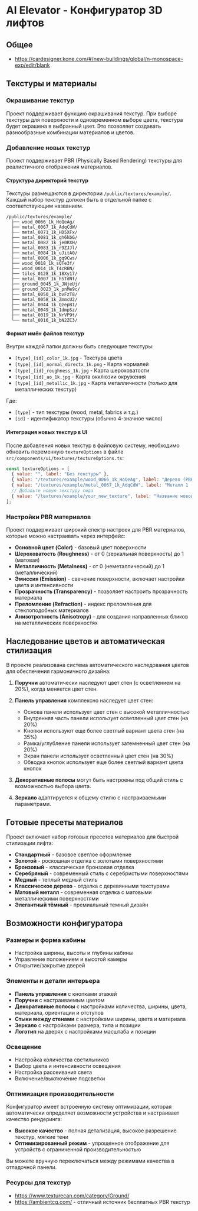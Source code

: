 # AI Elevator - Конфигуратор 3D лифтов
## Общее
- https://cardesigner.kone.com/#/new-buildings/global/n-monospace-exp/edit/blank

## Текстуры и материалы

### Окрашивание текстур

Проект поддерживает функцию окрашивания текстур. При выборе текстуры для поверхности и одновременном выборе цвета, текстура будет окрашена в выбранный цвет. Это позволяет создавать разнообразные комбинации материалов и цветов.

### Добавление новых текстур

Проект поддерживает PBR (Physically Based Rendering) текстуры для реалистичного отображения материалов.

#### Структура директорий текстур

Текстуры размещаются в директории `/public/textures/example/`. Каждый набор текстур должен быть в отдельной папке с соответствующим названием.

```
/public/textures/example/
  ├── wood_0066_1k_HoQeAg/
  ├── metal_0067_1k_AdqCdW/
  ├── metal_0071_1k_HD5XFx/
  ├── metal_0081_1k_qh6kbG/
  ├── metal_0082_1k_je0RXH/
  ├── metal_0083_1k_r9ZJJl/
  ├── metal_0084_1k_uJitA0/
  ├── metal_0006_1k_gq9Cws/
  ├── wood_0018_1k_sQTe3f/
  ├── wood_0014_1k_T4cRBN/
  ├── tiles_0128_1k_18Xy17/
  ├── metal_0007_1k_h5TdNf/
  ├── ground_0045_1k_JNjeUj/
  ├── ground_0023_1k_pnMe9c/
  ├── metal_0050_1k_bvFzT8/
  ├── metal_0058_1k_ZmmcU2/
  ├── metal_0044_1k_QzepB1/
  ├── metal_0049_1k_1dmpSz/
  ├── metal_0019_1k_NrVP9t/
  └── metal_0016_1k_bN2ZC3/
```

#### Формат имён файлов текстур

Внутри каждой папки должны быть следующие текстуры:
- `[type]_[id]_color_1k.jpg` - Текстура цвета
- `[type]_[id]_normal_directx_1k.png` - Карта нормалей
- `[type]_[id]_roughness_1k.jpg` - Карта шероховатости
- `[type]_[id]_ao_1k.jpg` - Карта окклюзии окружения
- `[type]_[id]_metallic_1k.jpg` - Карта металличности (только для металлических текстур)

Где:
- `[type]` - тип текстуры (wood, metal, fabrics и т.д.)
- `[id]` - идентификатор текстуры (обычно 4-значное число)

#### Интеграция новых текстур в UI

После добавления новых текстур в файловую систему, необходимо обновить переменную `textureOptions` в файле `src/components/ui/textures/textureOptions.ts`:

```js
const textureOptions = [
  { value: "", label: "Без текстуры" },
  { value: "/textures/example/wood_0066_1k_HoQeAg", label: "Дерево (PBR)" },
  { value: "/textures/example/metal_0067_1k_AdqCdW", label: "Металл 1 (PBR)" },
  // Добавьте новую текстуру сюда
  { value: "/textures/example/your_new_texture", label: "Название новой текстуры" },
];
```

### Настройки PBR материалов

Проект поддерживает широкий спектр настроек для PBR материалов, которые можно настраивать через интерфейс:

- **Основной цвет (Color)** - базовый цвет поверхности
- **Шероховатость (Roughness)** - от 0 (зеркальная поверхность) до 1 (матовая)
- **Металличность (Metalness)** - от 0 (неметаллический) до 1 (металлический)
- **Эмиссия (Emission)** - свечение поверхности, включает настройки цвета и интенсивности
- **Прозрачность (Transparency)** - позволяет настроить прозрачность материала
- **Преломление (Refraction)** - индекс преломления для стеклоподобных материалов
- **Анизотропность (Anisotropy)** - для создания направленных бликов на металлических поверхностях

## Наследование цветов и автоматическая стилизация

В проекте реализована система автоматического наследования цветов для обеспечения гармоничного дизайна:

1. **Поручни** автоматически наследуют цвет стен (с осветлением на 20%), когда меняется цвет стен.

2. **Панель управления** комплексно наследует цвет стен:
   - Основа панели использует цвет стен с высокой металличностью
   - Внутренняя часть панели использует осветленный цвет стен (на 20%)
   - Кнопки используют еще более светлый вариант цвета стен (на 35%)
   - Рамка/углубление панели использует затемненный цвет стен (на 20%)
   - Экран панели использует осветленный цвет стен (на 30%)
   - Обводка кнопок использует еще более светлый вариант цвета кнопок

3. **Декоративные полосы** могут быть настроены под общий стиль с возможностью выбора цвета.

4. **Зеркало** адаптируется к общему стилю с настраиваемыми параметрами.

## Готовые пресеты материалов

Проект включает набор готовых пресетов материалов для быстрой стилизации лифта:

- **Стандартный** - базовое светлое оформление
- **Золотой** - роскошная отделка с золотыми поверхностями
- **Бронзовый** - классическая бронзовая отделка
- **Серебряный** - современный стиль с серебристыми поверхностями
- **Медный** - теплый медный стиль
- **Классическое дерево** - отделка с деревянными текстурами
- **Матовый металл** - современная отделка с матовыми металлическими поверхностями
- **Элегантный тёмный** - премиальный темный дизайн

## Возможности конфигуратора

### Размеры и форма кабины
- Настройка ширины, высоты и глубины кабины
- Управление положением и высотой камеры
- Открытие/закрытие дверей

### Элементы и детали интерьера
- **Панель управления** с кнопками этажей
- **Поручни** с настраиваемым цветом
- **Декоративные полосы** с настройками количества, ширины, цвета, материала, ориентации и отступов
- **Стыки между стенами** с настройками ширины, цвета и материала
- **Зеркало** с настройками размера, типа и позиции
- **Логотип** на дверях с настройками масштаба и позиции

### Освещение
- Настройка количества светильников
- Выбор цвета и интенсивности освещения
- Настройка рассеивания света
- Включение/выключение подсветки

### Оптимизация производительности
Конфигуратор имеет встроенную систему оптимизации, которая автоматически определяет возможности устройства и настраивает качество рендеринга:

- **Высокое качество** - полная детализация, высокое разрешение текстур, мягкие тени
- **Оптимизированный режим** - упрощенное отображение для устройств с ограниченной производительностью

Вы можете вручную переключаться между режимами качества в отладочной панели.

### Ресурсы для текстур

- https://www.texturecan.com/category/Ground/
- https://ambientcg.com/ - отличный источник бесплатных PBR текстур